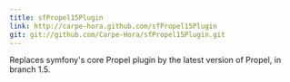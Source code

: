 ```yaml
---
title: sfPropel15Plugin
link: http://carpe-hora.github.com/sfPropel15Plugin
git: git://github.com/Carpe-Hora/sfPropel15Plugin.git
---
```

Replaces symfony's core Propel plugin by the latest version of Propel, in branch 1.5.
